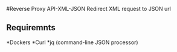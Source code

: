 #Reverse Proxy API-XML-JSON
  Redirect XML request to JSON url
  
## Requiremnts
	
*Dockers
*Curl
*jq (command-line JSON processor)
	
